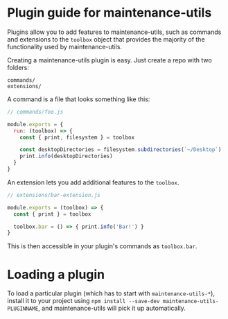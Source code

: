 # Plugin guide for maintenance-utils

Plugins allow you to add features to maintenance-utils, such as commands and
extensions to the `toolbox` object that provides the majority of the functionality
used by maintenance-utils.

Creating a maintenance-utils plugin is easy. Just create a repo with two folders:

```
commands/
extensions/
```

A command is a file that looks something like this:

```js
// commands/foo.js

module.exports = {
  run: (toolbox) => {
    const { print, filesystem } = toolbox

    const desktopDirectories = filesystem.subdirectories(`~/Desktop`)
    print.info(desktopDirectories)
  }
}
```

An extension lets you add additional features to the `toolbox`.

```js
// extensions/bar-extension.js

module.exports = (toolbox) => {
  const { print } = toolbox

  toolbox.bar = () => { print.info('Bar!') }
}
```

This is then accessible in your plugin's commands as `toolbox.bar`.

# Loading a plugin

To load a particular plugin (which has to start with `maintenance-utils-*`),
install it to your project using `npm install --save-dev maintenance-utils-PLUGINNAME`,
and maintenance-utils will pick it up automatically.
